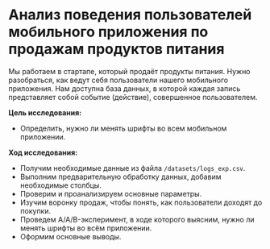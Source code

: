 # Анализ поведения пользователей мобильного приложения по продажам продуктов питания

Мы работаем в стартапе, который продаёт продукты питания. Нужно разобраться, как ведут себя пользователи нашего мобильного приложения. Нам доступна база данных, в которой каждая запись представляет собой событие (действие), совершенное пользователем.

**Цель исследования:** 
- Определить, нужно ли менять шрифты во всем мобильном приложении.

**Ход исследования:**
- Получим необходимые данные из файла `/datasets/logs_exp.csv`.
- Выполним предварительную обработку данных, добавим необходимые столбцы.
- Проверим и проанализируем основные параметры.
- Изучим воронку продаж, чтобы понять, как пользователи доходят до покупки.
- Проведем A/A/B-эксперимент, в ходе которого выясним, нужно ли менять шрифты во всём приложении.
- Оформим основные выводы.
